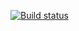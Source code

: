[![Build status](https://ci.appveyor.com/api/projects/status/rnw8bipui2h78nei/branch/master?svg=true)](https://ci.appveyor.com/project/Redhead80/ahj-dnd/branch/master)